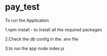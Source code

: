 # pay_test

To run the Application

1.npm install - to install all the required packages

2.Check the db config in the .env file

3.to run the app node index.js

